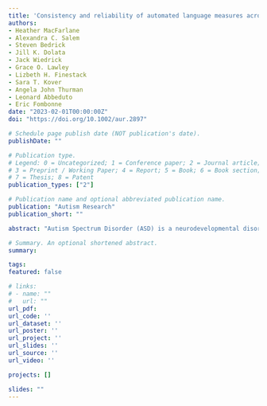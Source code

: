 ```yaml
---
title: 'Consistency and reliability of automated language measures across expressive language samples in autism'
authors:
- Heather MacFarlane
- Alexandra C. Salem
- Steven Bedrick
- Jill K. Dolata
- Jack Wiedrick
- Grace O. Lawley
- Lizbeth H. Finestack
- Sara T. Kover
- Angela John Thurman
- Leonard Abbeduto
- Eric Fombonne
date: "2023-02-01T00:00:00Z"
doi: "https://doi.org/10.1002/aur.2897"

# Schedule page publish date (NOT publication's date).
publishDate: ""

# Publication type.
# Legend: 0 = Uncategorized; 1 = Conference paper; 2 = Journal article;
# 3 = Preprint / Working Paper; 4 = Report; 5 = Book; 6 = Book section;
# 7 = Thesis; 8 = Patent
publication_types: ["2"]

# Publication name and optional abbreviated publication name.
publication: "Autism Research"
publication_short: ""

abstract: "Autism Spectrum Disorder (ASD) is a neurodevelopmental disorder with substantial clinical heterogeneity, especially in language and communication ability. There is a need for validated language outcome measures that show sensitivity to true change for this population. We used Natural Language Processing to analyze expressive language transcripts of 64 highly-verbal children and young adults (age: 6–23 years, mean 12.8 years; 78.1% male) with ASD to examine the validity across language sampling context and test-retest reliability of six previously validated Automated Language Measures (ALMs), including Mean Length of Utterance in Morphemes, Number of Distinct Word Roots, C-units per minute, unintelligible proportion, um rate, and repetition proportion. Three expressive language samples were collected at baseline and again 4 weeks later. These samples comprised interview tasks from the Autism Diagnostic Observation Schedule (ADOS-2) Modules 3 and 4, a conversation task, and a narration task. The influence of language sampling context on each ALM was estimated using either generalized linear mixed-effects models or generalized linear models, adjusted for age, sex, and IQ. The 4 weeks test-retest reliability was evaluated using Lin's Concordance Correlation Coefficient (CCC). The three different sampling contexts were associated with significantly (P < 0.001) different distributions for each ALM. With one exception (repetition proportion), ALMs also showed good test-retest reliability (median CCC: 0.73–0.88) when measured within the same context. Taken in conjunction with our previous work establishing their construct validity, this study demonstrates further critical psychometric properties of ALMs and their promising potential as language outcome measures for ASD research."

# Summary. An optional shortened abstract.
summary: 

tags:
featured: false

# links:
# - name: ""
#   url: ""
url_pdf: 
url_code: ''
url_dataset: ''
url_poster: ''
url_project: ''
url_slides: ''
url_source: ''
url_video: ''

projects: []

slides: ""
---
```


<!--
MacFarlane, H., Salem, A. C., Bedrick, S., Dolata, J. K., Wiedrick, J., Lawley, G. O., Finestack, L. H., Kover, S. T., Thurman, A. J., Abbeduto, L., & Fombonne, E. (2023). Consistency and reliability of automated language measures across expressive language samples in autism. Autism Research, 1–15. https://doi.org/10.1002/aur.2897
-->